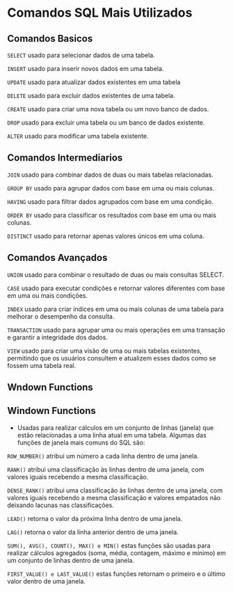 # Comandos SQL Mais Utilizados

## Comandos Basicos


``SELECT`` usado para selecionar dados de uma tabela.

``INSERT`` usado para inserir novos dados em uma tabela.

``UPDATE`` usado para atualizar dados existentes em uma tabela

``DELETE`` usado para excluir dados existentes de uma tabela.

``CREATE`` usado para criar uma nova tabela ou um novo banco de dados.

``DROP`` usado para excluir uma tabela ou um banco de dados existente.

``ALTER`` usado para modificar uma tabela existente.




## Comandos Intermediarios


``JOIN`` usado para combinar dados de duas ou mais tabelas relacionadas.

``GROUP BY`` usado para agrupar dados com base em uma ou mais colunas.

``HAVING`` usado para filtrar dados agrupados com base em uma condição.

``ORDER BY`` usado para classificar os resultados com base em uma ou mais colunas.

``DISTINCT`` usado para retornar apenas valores únicos em uma coluna.


## Comandos Avançados

``UNION`` usado para combinar o resultado de duas ou mais consultas SELECT.

``CASE`` usado para executar condições e retornar valores diferentes com base em uma ou mais condições.

``INDEX`` usado para criar índices em uma ou mais colunas de uma tabela para melhorar o desempenho da consulta.

``TRANSACTION`` usado para agrupar uma ou mais operações em uma transação e garantir a integridade dos dados.

``VIEW`` usado para criar uma visão de uma ou mais tabelas existentes, permitindo que os usuários consultem e atualizem esses dados como se fossem uma tabela real.


## Wndown Functions
## Windown Functions


 - Usadas para realizar cálculos em um conjunto de linhas (janela) que estão relacionadas a uma linha atual em uma tabela. 
 Algumas das funções de janela mais comuns do SQL são:



``ROW_NUMBER()`` atribui um número a cada linha dentro de uma janela.


``RANK()`` atribui uma classificação às linhas dentro de uma janela, com valores iguais recebendo a mesma classificação.

``DENSE_RANK()`` atribui uma classificação às linhas dentro de uma janela, com valores iguais recebendo a mesma classificação e valores empatados não deixando lacunas nas classificações.

``LEAD()`` retorna o valor da próxima linha dentro de uma janela.

``LAG()`` retorna o valor da linha anterior dentro de uma janela.

``SUM(), AVG(), COUNT(), MAX() e MIN()`` estas funções são usadas para realizar cálculos agregados (soma, média, contagem, máximo e mínimo) em um conjunto de linhas dentro de uma janela.

``FIRST_VALUE() e LAST_VALUE()`` estas funções retornam o primeiro e o último valor dentro de uma janela.

